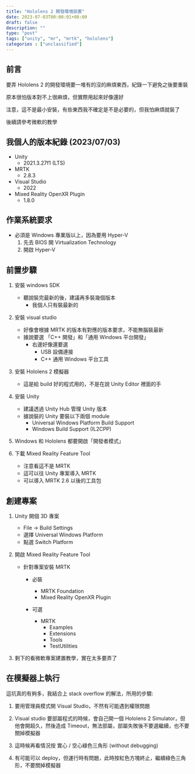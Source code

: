 ```yaml
---
title: "Hololens 2 開發環境設置"
date: 2023-07-03T00:00:01+08:00
draft: false
description: ""
type: "post"
tags: ["unity", "mr", "mrtk", "hololens"]
categories : ["unclassified"]
---
```


## 前言

要弄 Hololens 2 的開發環境要一堆有的沒的麻煩東西，紀錄一下避免之後要重裝

原本很怕版本對不上很麻煩，但實際用起來好像還好

注意，這不是最小安裝，有些東西我不確定是不是必要的，但我怕麻煩就裝了

後續請參考微軟的教學

## 我個人的版本紀錄 (2023/07/03)
- Unity
    - 2021.3.27f1 (LTS)
- MRTK
    - 2.8.3
- Visual Studio
    - 2022
- Mixed Reality OpenXR Plugin
    - 1.8.0

## 作業系統要求

- 必須是 Windows 專業版以上，因為要用 Hyper-V
    1. 先去 BIOS 開 Virtualization Technology
    2. 開啟 Hyper-V

## 前置步驟

1. 安裝 windows SDK
    - 聽說裝完最新的後，建議再多裝幾個版本
        - 我個人只有裝最新的

2. 安裝 visual studio
    - 好像會根據 MRTK 的版本有對應的版本要求，不能無腦裝最新
    - 據說要選 「C++ 開發」和「通用 Windows 平台開發」
        - 右邊好像還要選
            - USB 設備連接
            - C++ 通用 Windows 平台工具

3. 安裝 Hololens 2 模擬器
    - 這是給 build 好的程式用的，不是在說 Unity Editor 裡面的手

4. 安裝 Unity
    - 建議透過 Unity Hub 管理 Unity 版本
    - 據說裝的 Unity 要裝以下兩個 module
        - Universal Windows Platform Build Support
        - Windows Build Support (IL2CPP)

5. Windows 和 Hololens 都要開啟「開發者模式」

6. 下載 Mixed Reality Feature Tool
    - 注意看這不是 MRTK
    - 這可以往 Unity 專案導入 MRTK
    - 可以導入 MRTK 2.6 以後的工具包

## 創建專案

1. Unity 開個 3D 專案
    - File -> Build Settings
    - 選擇 Universal Windows Platform
    - 點選 Switch Platform

2. 開啟 Mixed Reality Feature Tool
    - 針對專案安裝 MRTK
        - 必裝 
            - MRTK Foundation
            - Mixed Reality OpenXR Plugin

        - 可選
            - MRTK
                - Examples
                - Extensions
                - Tools
                - TestUtilities

3. 剩下的看微軟專案建置教學，實在太多要弄了

## 在模擬器上執行

這坑真的有夠多，我結合上 stack overflow 的解法，所用的步驟:

1. 要用管理員模式開 Visual Studio，不然有可能遇到權限問題

2. Visual studio 要部屬程式的時候，會自己開一個 Hololens 2 Simulator，但他會開超久，然後造成 Timeout，無法部屬，部屬失敗後不要選繼續，也不要關掉模擬器

3. 這時候再看情況按 實心 / 空心綠色三角形 (without debugging)

4. 有可能可以 deploy，但運行時有問題，此時按紅色方塊終止，繼續綠色三角形，不要關掉模擬器